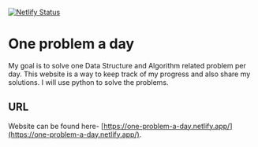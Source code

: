 [![Netlify Status](https://api.netlify.com/api/v1/badges/d8cd4ef6-0492-4646-9e4c-9b8811dc01c7/deploy-status)](https://app.netlify.com/sites/one-problem-a-day/deploys)

# One problem a day

My goal is to solve one Data Structure and Algorithm related problem per day. This website is a way to keep track of my progress and also share my solutions. I will use python to solve the problems.

## URL

Website can be found here- [https://one-problem-a-day.netlify.app/](https://one-problem-a-day.netlify.app/).